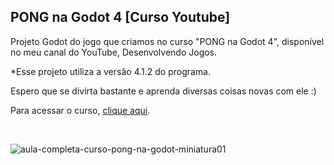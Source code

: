 <h2>PONG na Godot 4 [Curso Youtube]</h2>
<p>Projeto Godot do jogo que criamos no curso "PONG na Godot 4", disponível no meu canal do YouTube, Desenvolvendo Jogos.</p>
<p>*Esse projeto utiliza a versão 4.1.2 do programa.</p>
<p>Espero que se divirta bastante e aprenda diversas coisas novas com ele :)</p>
<p>Para acessar o curso, <a href="https://youtube.com/playlist?list=PLzjwaizNOg6QrTBD6P82sQQ6GTyag2jIh&si=0VGQsvh6Dg9R4R7c">clique aqui</a>.</p>
<br>


![aula-completa-curso-pong-na-godot-miniatura01](https://github.com/GabrielChiarelli/curso-pong-na-godot-4-projeto-godot/assets/102618272/da6b9ba3-5e26-43f3-989b-3f4e00097425)
